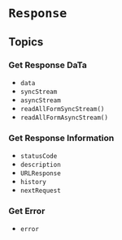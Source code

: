 # ``Response``

## Topics

### Get Response DaTa

- ``data``
- ``syncStream``
- ``asyncStream``
- ``readAllFormSyncStream()``
- ``readAllFormAsyncStream()``

### Get Response Information

- ``statusCode``
- ``description``
- ``URLResponse``
- ``history``
- ``nextRequest``

### Get Error

- ``error``
